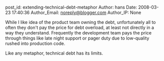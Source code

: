 post_id: extending-technical-debt-metaphor
Author: hans
Date: 2008-03-23 17:40:36
Author_Email: noreply@blogger.com
Author_IP: None

While I like idea of the product team owning the debt, unfortunately all to
often they don't pay the price for debt overload, at least not directly in a
way they understand. Frequently the development team pays the price through
things like late night support or pager duty due to low-quality rushed into
production code.

Like any metaphor, technical debt has its limits.
